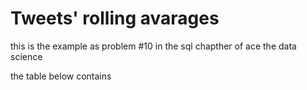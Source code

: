 # Tweets' rolling avarages

this is the example as problem #10 in the sql chapther of ace the data science

the table below contains